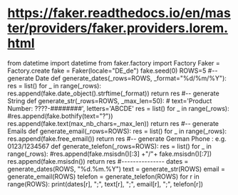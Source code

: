 # https://faker.readthedocs.io/en/master/providers/faker.providers.lorem.html
from datetime import datetime
from faker.factory import Factory
Faker = Factory.create
fake = Faker(locale="DE_de")
fake.seed(0)
ROWS=5
#-- generate Date
def generate_dates(_rows=ROWS, _format="%d/%m/%Y"):
     res = list()
     for _ in range(_rows):
          res.append(fake.date_object().strftime(_format))
     return res
#-- generate String
def generate_str(_rows=ROWS, _max_len=50):
     # text='Product Number: ????-########', letters='ABCDE'
     res = list()
     for _ in range(_rows):
          #res.append(fake.bothify(text="?"))
          res.append(fake.text(max_nb_chars=_max_len))
     return res
#-- generate Emails
def generate_email(_rows=ROWS):
     res = list()
     for _ in range(_rows):
          res.append(fake.free_email())
     return res
#-- generate German Phone : e.g. 0123/1234567
def generate_telefon(_rows=ROWS):
     res = list()
     for _ in range(_rows):
          #res.append(fake.msisdn()[:3] +"/"+ fake.msisdn()[:7])
          res.append(fake.msisdn())
     return res
#---------------
dates = generate_dates(ROWS, "%d.%m.%Y")
text = generate_str(ROWS)
email = generate_email(ROWS)
telefon = generate_telefon(ROWS)
for r in range(ROWS):
     print(dates[r], ";", text[r], ";", email[r], ";", telefon[r])